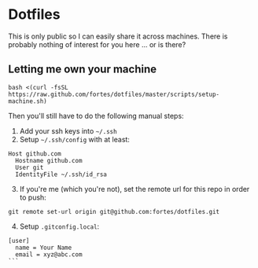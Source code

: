 # Dotfiles

This is only public so I can easily share it across machines. There is probably nothing of interest for you here ... or is there?

## Letting me own your machine

```
bash <(curl -fsSL https://raw.github.com/fortes/dotfiles/master/scripts/setup-machine.sh)
```

Then you'll still have to do the following manual steps:

1. Add your ssh keys into `~/.ssh`
2. Setup `~/.ssh/config` with at least:
  ```
  Host github.com
    Hostname github.com
    User git
    IdentityFile ~/.ssh/id_rsa
  ```
3. If you're me (which you're not), set the remote url for this repo in order to push:

  ```
  git remote set-url origin git@github.com:fortes/dotfiles.git
  ```
4. Setup `.gitconfig.local`:

  ````
  [user]
    name = Your Name
    email = xyz@abc.com
  ```
